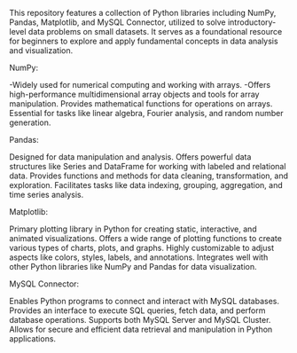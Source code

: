 This repository features a collection of Python libraries including NumPy, Pandas, Matplotlib, and MySQL Connector, utilized to solve introductory-level data problems on small datasets. 
It serves as a foundational resource for beginners to explore and apply fundamental concepts in data analysis and visualization.

NumPy:

-Widely used for numerical computing and working with arrays.
-Offers high-performance multidimensional array objects and tools for array manipulation.
Provides mathematical functions for operations on arrays.
Essential for tasks like linear algebra, Fourier analysis, and random number generation.

Pandas:

Designed for data manipulation and analysis.
Offers powerful data structures like Series and DataFrame for working with labeled and relational data.
Provides functions and methods for data cleaning, transformation, and exploration.
Facilitates tasks like data indexing, grouping, aggregation, and time series analysis.

Matplotlib:

Primary plotting library in Python for creating static, interactive, and animated visualizations.
Offers a wide range of plotting functions to create various types of charts, plots, and graphs.
Highly customizable to adjust aspects like colors, styles, labels, and annotations.
Integrates well with other Python libraries like NumPy and Pandas for data visualization.

MySQL Connector:

Enables Python programs to connect and interact with MySQL databases.
Provides an interface to execute SQL queries, fetch data, and perform database operations.
Supports both MySQL Server and MySQL Cluster.
Allows for secure and efficient data retrieval and manipulation in Python applications.
